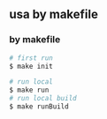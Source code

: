 ## usa by makefile

### by makefile

```bash
# first run
$ make init

# run local
$ make run
# run local build
$ make runBuild
```